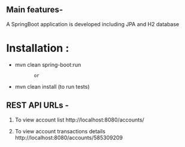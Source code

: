 
## Main features-
A SpringBoot application is developed including JPA and H2 database

# Installation :
- mvn clean spring-boot:run

             or 
- mvn clean install (to run tests)

## REST API URLs -
1. To view account list
http://localhost:8080/accounts/

2. To view account transactions details
http://localhost:8080/accounts/585309209
